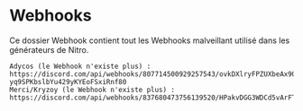 # Webhooks
Ce dossier Webhook contient tout les Webhooks malveillant utilisé dans les générateurs de Nitro.

```
Adycos (le Webhook n'existe plus) : https://discord.com/api/webhooks/807714500929257543/ovkDXlryFPZUXbeAx90gA7kcCXJh5Hxpyhra162-yq9SPKbslbYu429yKYEoFSxiRnf80
Merci/Kryzoy (le Webhook n'existe plus) : https://discord.com/api/webhooks/837680473756139520/HPakvDGG3WDCd5vArFTVC6Uyl68gsJd1LMoICKKzd2DO84Sh8PuRftNnsMtTo6asjbyL
